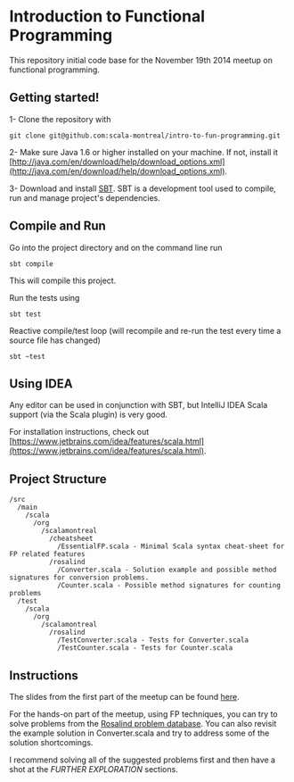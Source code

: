 Introduction to Functional Programming
======================================

This repository initial code base for the November 19th 2014 meetup on functional programming.

Getting started!
----------------

1- Clone the repository with

    git clone git@github.com:scala-montreal/intro-to-fun-programming.git

2- Make sure Java 1.6 or higher installed on your machine. If not, install it [http://java.com/en/download/help/download_options.xml](http://java.com/en/download/help/download_options.xml).

3- Download and install [SBT](http://www.scala-sbt.org/download.html). SBT is a development tool used to compile, run and manage project's dependencies.

Compile and Run
---------------

Go into the project directory and on the command line run

    sbt compile

This will compile this project.

Run the tests using

    sbt test

Reactive compile/test loop (will recompile and re-run the test every time a source file has changed)

    sbt ~test

Using IDEA
----------

Any editor can be used in conjunction with SBT, but IntelliJ IDEA Scala support (via the Scala plugin) is very good.

For installation instructions, check out [https://www.jetbrains.com/idea/features/scala.html](https://www.jetbrains.com/idea/features/scala.html).

Project Structure
-----------------

    /src
      /main
        /scala
          /org
            /scalamontreal
              /cheatsheet
                /EssentialFP.scala - Minimal Scala syntax cheat-sheet for FP related features
              /rosalind
                /Converter.scala - Solution example and possible method signatures for conversion problems.
                /Counter.scala - Possible method signatures for counting problems
      /test
        /scala
          /org
            /scalamontreal
              /rosalind
                /TestConverter.scala - Tests for Converter.scala
                /TestCounter.scala - Tests for Counter.scala

Instructions
------------

The slides from the first part of the meetup can be found [here](http://www.slideshare.net/felixtrepanier/intro-to-functional-programming-scala-montreal).

For the hands-on part of the meetup, using FP techniques, you can try to solve problems from the [Rosalind problem database](http://rosalind.info/problems/list-view/).
You can also revisit the example solution in Converter.scala and try to address some of the solution shortcomings.

I recommend solving all of the suggested problems first and then have a shot at the *FURTHER EXPLORATION* sections.
